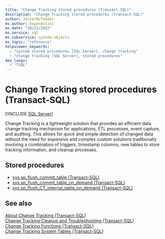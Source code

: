 ```yaml
---
title: "Change Tracking stored procedures (Transact-SQL)"
description: "Change Tracking stored procedures (Transact-SQL)"
author: JetterMcTedder
ms.author: bspendolini
ms.date: "10/21/2022"
ms.service: sql
ms.subservice: system-objects
ms.topic: "reference"
helpviewer_keywords:
  - "system stored procedures [SQL Server], change tracking"
  - "change tracking [SQL Server], stored procedures"
dev_langs:
  - "TSQL"
---
```


# Change Tracking stored procedures (Transact-SQL)

[!INCLUDE [SQL Server](../../includes/applies-to-version/sqlserver.md)]

Change Tracking is a lightweight solution that provides an efficient data change tracking mechanism for applications, ETL processes, event capture, and auditing. This allows for quick and simple detection of changed data without the need for expensive and complex custom solutions traditionally involving a combination of triggers, timestamp columns, new tables to store tracking information, and cleanup processes.

## Stored procedures

- [sys.sp_flush_commit_table &#40;Transact-SQL&#41;](../../relational-databases/system-stored-procedures/sys-sp-flush-commit-table-transact-sql.md)
- [sys.sp_flush_commit_table_on_demand &#40;Transact-SQL&#41;](../../relational-databases/system-stored-procedures/sys-sp-flush-commit-table-on-demand-transact-sql.md)
- [sys.sp_flush_CT_internal_table_on_demand &#40;Transact-SQL&#41;](../../relational-databases/system-stored-procedures/sys-sp-flush-ct-internal-table-on-demand-transact-sql.md)

## See also

 [About Change Tracking &#40;Transact-SQL&#41;](../../relational-databases/track-changes/about-change-tracking-sql-server.md)  
 [Change Tracking Cleanup and Troubleshooting &#40;Transact-SQL&#41;](../../relational-databases/track-changes/cleanup-and-troubleshoot-change-tracking-sql-server.md)  
 [Change Tracking Functions &#40;Transact-SQL&#41;](../../relational-databases/system-functions/change-tracking-functions-transact-sql.md)  
 [Change Tracking System Tables &#40;Transact-SQL&#41;](../../relational-databases/system-tables/change-tracking-tables-transact-sql.md)  

